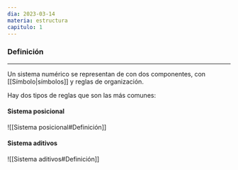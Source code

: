 ```yaml
---
dia: 2023-03-14
materia: estructura
capitulo: 1
---
```

### Definición
---
Un sistema numérico se representan de con dos componentes, con [[Símbolo|símbolos]] y reglas de organización.

Hay dos tipos de reglas que son las más comunes:

#### Sistema posicional
![[Sistema posicional#Definición]]

#### Sistema aditivos
![[Sistema aditivos#Definición]]

